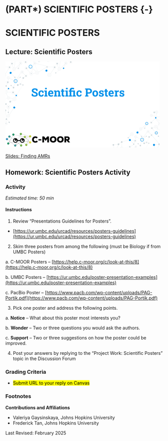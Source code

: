 # (PART\*) SCIENTIFIC POSTERS {-}

# SCIENTIFIC POSTERS

## Lecture: Scientific Posters

<img src="scientific-posters_files/figure-html//1-orSi8DpN22hMt9-6p_rHZnte1YXXLe-a132HDSyd0U_g35f391192_00.png" width="480" />

[Slides: Finding AMRs](https://docs.google.com/presentation/d/1-orSi8DpN22hMt9-6p_rHZnte1YXXLe-a132HDSyd0U/edit?usp=sharing)

## Homework: Scientific Posters Activity

### Activity

*Estimated time: 50 min*

#### Instructions

1. Review “Presentations Guidelines for Posters”.

- [https://ur.umbc.edu/urcad/resources/posters-guidelines](https://ur.umbc.edu/urcad/resources/posters-guidelines)

2. Skim three posters from among the following (must be Biology if from UMBC Posters)

  a. C-MOOR Posters – [https://help.c-moor.org/c/look-at-this/8](https://help.c-moor.org/c/look-at-this/8)

  b. UMBC Posters – [https://ur.umbc.edu/poster-presentation-examples](https://ur.umbc.edu/poster-presentation-examples)

  c. PacBio Poster – [https://www.pacb.com/wp-content/uploads/PAG-Portik.pdf](https://www.pacb.com/wp-content/uploads/PAG-Portik.pdf)

3. Pick one poster and address the following points.

a. **Notice** – What about this poster most interests you?

b. **Wonder** – Two or three questions you would ask the authors.

c. **Support** – Two or three suggestions on how the poster could be improved.

4. Post your answers by replying to the “Project Work: Scientific Posters” topic in the Discussion Forum

### Grading Criteria

- <mark style="background-color: yellow">Submit URL to your reply on Canvas

### Footnotes

**Contributions and Affiliations**

- Valeriya Gaysinskaya, Johns Hopkins University
- Frederick Tan, Johns Hopkins University

Last Revised: February 2025
